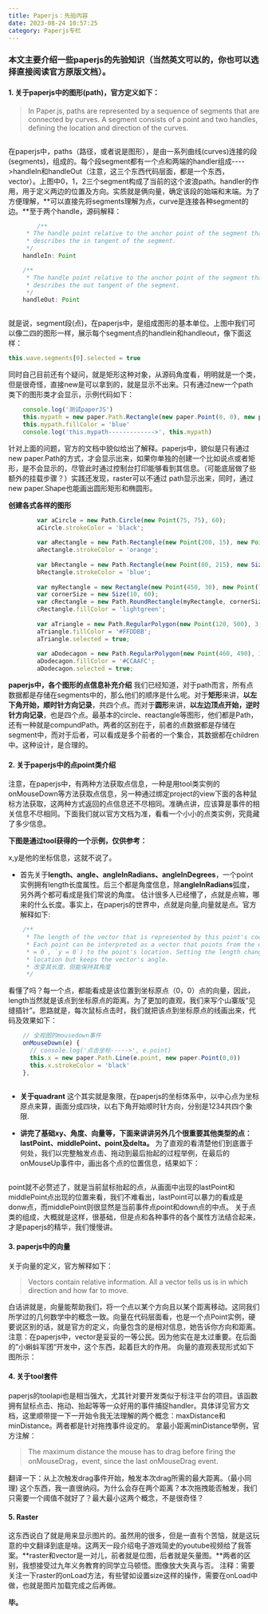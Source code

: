 ```yaml
---
title: Paperjs：先验内容
date: 2023-08-24 10:57:25
category: Paperjs专栏
---
```


### 本文主要介绍一些paperjs的先验知识（当然英文可以的，你也可以选择直接阅读官方原版文档）。

#### 1. 关于paperjs中的图形(path)，官方定义如下：
> In Paper.js, paths are represented by a sequence of segments that are connected by curves. A segment consists of a point and two handles, defining the location and direction of the curves.

<img src="/img/paperjs2_1.jpg" alt="">

在paperjs中，paths（路径，或者说是图形），是由一系列曲线(curves)连接的段(segments)，组成的。每个段segment都有一个点和两端的handler组成---->handleIn和handleOut（注意，这三个东西代码层面，都是一个东西，vector）。上图中0，1，2三个segment构成了当前的这个波浪path。handler的作用，用于定义两边的位置及方向。实质就是俩向量，确定该段的始端和末端。为了方便理解，**可以直接先将segments理解为点，curve是连接各种segment的边。**至于两个handle，源码解释：
```javascript
        /**
     * The handle point relative to the anchor point of the segment that
     * describes the in tangent of the segment.
     */
    handleIn: Point

    /** 
     * The handle point relative to the anchor point of the segment that
     * describes the out tangent of the segment.
     */
    handleOut: Point
```
<img src="/img/paperjs2_2.webp" alt="">

就是说，segment段(点)，在paperjs中，是组成图形的基本单位。上图中我们可以像二四的图形一样，展示每个segment点的handlein和handleout，像下面这样：
```javascript
this.wave.segments[0].selected = true
```

同时自己目前还有个疑问，就是矩形这种对象，从源码角度看，明明就是一个类，但是很奇怪，直接new是可以拿到的，就是显示不出来。只有通过new一个path类下的图形类才会显示，示例代码如下：
```javascript
    console.log('测试paperJS')
    this.mypath = new paper.Path.Rectangle(new paper.Point(0, 0), new paper.Size(400, 200))
    this.mypath.fillColor = 'blue'
    console.log('this.mypath------------->', this.mypath)
```
针对上面的问题，官方的文档中貌似给出了解释。paperjs中，貌似是只有通过new paper.Path的方式，才会显示出来，如果你单独的创建一个比如说点或者矩形，是不会显示的，尽管此时通过控制台打印能够看到其信息。（可能底层做了些额外的挂载步骤？）实践还发现，raster可以不通过 path显示出来，同时，通过new paper.Shape也能画出圆形矩形和椭圆形。

**创建各式各样的图形**
```javascript
        var aCircle = new Path.Circle(new Point(75, 75), 60);
        aCircle.strokeColor = 'black';
           
        var aRectangle = new Path.Rectangle(new Point(200, 15), new Point(400, 135));
        aRectangle.strokeColor = 'orange';
           
        var bRectangle = new Path.Rectangle(new Point(80, 215), new Size(400, 135));
        bRectangle.strokeColor = 'blue';
           
        var myRectangle = new Rectangle(new Point(450, 30), new Point(720, 170));
        var cornerSize = new Size(10, 60);
        var cRectangle = new Path.RoundRectangle(myRectangle, cornerSize);
        cRectangle.fillColor = 'lightgreen';
           
        var aTriangle = new Path.RegularPolygon(new Point(120, 500), 3, 110);
        aTriangle.fillColor = '#FFDDBB';
        aTriangle.selected = true;
         
        var aDodecagon = new Path.RegularPolygon(new Point(460, 490), 12, 100);
        aDodecagon.fillColor = '#CCAAFC';
        aDodecagon.selected = true;
```

**paperjs中，各个图形的点信息补充介绍**
我们已经知道，对于path而言，所有点数据都是存储在segments中的，那么他们的顺序是什么呢。对于**矩形**来讲，**以左下角开始，顺时针方向记录**，共四个点。而对于**圆形**来讲，**以左边顶点开始，逆时针方向记录**，也是四个点。最基本的circle、reactangle等图形，他们都是Path，还有一种就是compundPath。两者的区别在于，前者的点数据都是存储在segment中，而对于后者，可以看成是多个前者的一个集合，其数据都在children中。这种设计，是合理的。


#### 2. 关于paperjs中的点point类介绍
注意，在paperjs中，有两种方法获取点信息，一种是用tool类实例的onMouseDown等方法获取点信息，另一种通过绑定project的view下面的各种鼠标方法获取，这两种方式返回的点信息还不尽相同。准确点讲，应该算是事件的相关信息不尽相同。下面我们就以官方文档为准，看看一个小小的点类实例，究竟藏了多少信息。

**下图是通过tool获得的一个示例，仅供参考：**
<img src="/img/paperjs2_3.jpg" alt="">

x,y是他的坐标信息，这就不说了。


- 首先关于**length、angle、angleInRadians、angleInDegrees**，一个point实例拥有length长度属性。后三个都是角度信息，除**angleInRadians**弧度，另外两个都可看成是我们常说的角度。
估计很多人已经懵了，点就是点嘛，哪来的什么长度。事实上，在paperjs的世界中，点就是向量,向量就是点。官方解释如下:
```javascript
    /** 
     * The length of the vector that is represented by this point's coordinates.
     * Each point can be interpreted as a vector that points from the origin (`x
     * = 0`, `y = 0`) to the point's location. Setting the length changes the
     * location but keeps the vector's angle.
     * 改变其长度，但能保持其角度
     */
```
看懂了吗？每一个点，都能看成是该位置到坐标原点（0，0）点的向量，因此，length当然就是该点到坐标原点的距离。为了更加的直观，我们来写个山寨版“见缝插针”。思路就是，每次鼠标点击时，我们就把该点到坐标原点的线画出来，代码及效果如下：
```javascript
    // 全视图的mousedown事件
    onMouseDown(e) {
      // console.log('点击坐标----->', e.point)
      this.x = new paper.Path.Line(e.point, new paper.Point(0,0))
      this.x.strokeColor = 'black'
    },
```
<img src="/img/paperjs2_4.webp" alt="">

- **关于quadrant**
这个其实就是象限，在paperjs的坐标体系中，以中心点为坐标原点来算，画面分成四块，以右下角开始顺时针方向，分别是1234共四个象限.

- **讲完了基础xy、角度、向量等，下面来讲讲另外几个很重要其他类型的点：lastPoint、middlePoint、point及delta。**
为了直观的看清楚他们到底置于何处，我们以完整触发点击、拖动到最后抬起的过程举例，在最后的onMouseUp事件中，画出各个点的位置信息，结果如下：
<img src="/img/paperjs2_5.jpg" alt="">

point就不必赘述了，就是当前鼠标抬起的点，从画面中出现的lastPoint和middlePoint点出现的位置来看，我们不难看出，lastPoint可以暴力的看成是donw点，而middlePoint则很显然是当前事件点point和down点的中点。
关于点类的组成，大概就是这样，很基础，但是点和各种事件的各个属性方法结合起来，才是paperjs的精华，我们慢慢讲。


#### 3. paperjs中的向量
关于向量的定义，官方解释如下：
> Vectors contain relative information. All a vector tells us is in which direction and how far to move.

白话讲就是，向量能帮助我们，将一个点以某个方向且以某个距离移动。这同我们所学过的几何数学中的概念一致。向量在代码层面看，也是一个点Point实例，硬要说区别的话，就是官方的定义，向量包含的是相对信息，她告诉你方向和距离。注意：在paperjs中，vector是妥妥的一等公民。因为他实在是太过重要。在后面的”小蝌蚪军团“开发中，这个东西，起着巨大的作用。
向量的直观表现形式如下图所示：
<img src="/img/paperjs2_6.webp" alt="">

#### 4. 关于tool套件

paperjs的toolapi也是相当强大，尤其针对要开发类似于标注平台的项目。该函数拥有鼠标点击、拖动、抬起等等一众好用的事件捕捉handler。具体详见官方文档，这里顺带提一下一开始令我无法理解的两个概念：maxDistance和minDistance。两者都是针对拖拽事件设定的。
拿最小距离minDistance举例，官方注解：
> The maximum distance the mouse has to drag before firing the onMouseDrag，event, since the last onMouseDrag event.

翻译一下：从上次触发drag事件开始，触发本次drag所需的最大距离。（最小同理)
这个东西，我一直很纳闷。为什么会存在两个距离？本次拖拽能否触发，我们只需要一个阈值不就好了？最大最小这两个概念，不是很奇怪？

#### 5. Raster
这东西说白了就是用来显示图片的。虽然用的很多，但是一直有个苦恼，就是这玩意的中文翻译到底是啥。这两天一段介绍电子游戏简史的youtube视频给了我答案。**raster和vector是一对儿，前者就是位图，后者就是矢量图。**两者的区别，我想接受过九年义务教育的同学立马顿悟。图像放大失真与否。
注释：需要关注一下raster的onLoad方法，有些譬如设置size这样的操作，需要在onLoad中做，也就是图片加载完成之后再做。

**毕。**